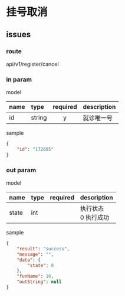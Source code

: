 # 挂号取消

## issues

<span style="color:red">
</span>

### route

api/v1/register/cancel

### in param

model

|name|type|required|description|
|:-|:-|:-:|:-|
|id|string|y|就诊唯一号|

sample

```json
{
    "id": "172685"
}
```

### out param

model

|name|type|required|description|
|:-|:-|:-:|:-|
|state|int||执行状态<br>0 执行成功|

sample

```json
{
    "result": "success",
    "message": "",
    "data": {
        "state": 0
    },
    "funName": 10,
    "outString": null
}
```
